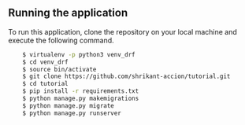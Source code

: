## Running the application
To run this application, clone the repository on your local machine and execute the following command.
```sh
    $ virtualenv -p python3 venv_drf
    $ cd venv_drf
    $ source bin/activate
    $ git clone https://github.com/shrikant-accion/tutorial.git
    $ cd tutorial
    $ pip install -r requirements.txt
    $ python manage.py makemigrations
    $ python manage.py migrate
    $ python manage.py runserver
```
